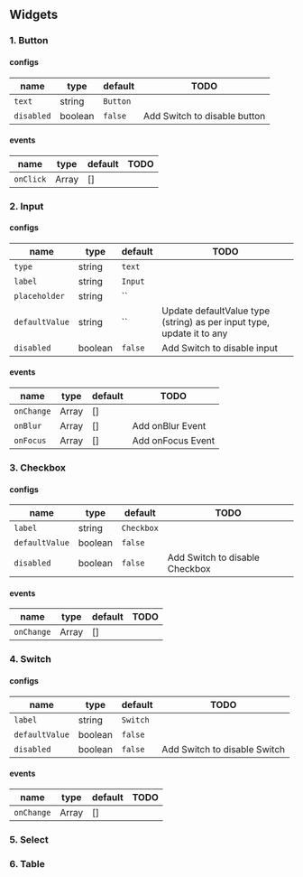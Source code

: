 ## Widgets

### 1. Button

#### configs

| name       | type    | default  | TODO                         |
| ---------- | ------- | -------- | ---------------------------- |
| `text`     | string  | `Button` |                              |
| `disabled` | boolean | `false`  | Add Switch to disable button |

#### events

| name      | type          | default | TODO |
| --------- | ------------- | ------- | ---- |
| `onClick` | Array<string> | []      |      |

### 2. Input

#### configs

| name           | type    | default | TODO                                                                  |
| -------------- | ------- | ------- | --------------------------------------------------------------------- |
| `type`         | string  | `text`  |                                                                       |
| `label`        | string  | `Input` |                                                                       |
| `placeholder`  | string  | ``      |                                                                       |
| `defaultValue` | string  | ``      | Update defaultValue type (string) as per input type, update it to any |
| `disabled`     | boolean | `false` | Add Switch to disable input                                           |

#### events

| name       | type          | default | TODO              |
| ---------- | ------------- | ------- | ----------------- |
| `onChange` | Array<string> | []      |                   |
| `onBlur`   | Array<string> | []      | Add onBlur Event  |
| `onFocus`  | Array<string> | []      | Add onFocus Event |

### 3. Checkbox

#### configs

| name           | type    | default    | TODO                           |
| -------------- | ------- | ---------- | ------------------------------ |
| `label`        | string  | `Checkbox` |                                |
| `defaultValue` | boolean | `false`    |                                |
| `disabled`     | boolean | `false`    | Add Switch to disable Checkbox |

#### events

| name       | type          | default | TODO |
| ---------- | ------------- | ------- | ---- |
| `onChange` | Array<string> | []      |      |

### 4. Switch

#### configs

| name           | type    | default  | TODO                         |
| -------------- | ------- | -------- | ---------------------------- |
| `label`        | string  | `Switch` |                              |
| `defaultValue` | boolean | `false`  |                              |
| `disabled`     | boolean | `false`  | Add Switch to disable Switch |

#### events

| name       | type          | default | TODO |
| ---------- | ------------- | ------- | ---- |
| `onChange` | Array<string> | []      |      |

### 5. Select

### 6. Table
